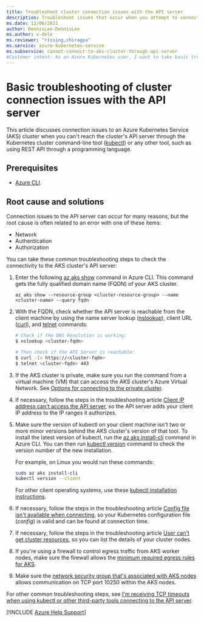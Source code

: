 ```yaml
---
title: Troubleshoot cluster connection issues with the API server
description: Troubleshoot issues that occur when you attempt to connect to the API server of an Azure Kubernetes Service (AKS) cluster.
ms.date: 12/06/2021
author: DennisLee-DennisLee
ms.author: v-dele
ms.reviewer: "rissing,chiragpa"
ms.service: azure-kubernetes-service
ms.subservice: cannot-connect-to-aks-cluster-through-api-server
#Customer intent: As an Azure Kubernetes user, I want to take basic troubleshooting measures so that I can avoid cluster connectivity issues with the API server.
---
```

# Basic troubleshooting of cluster connection issues with the API server

This article discusses connection issues to an Azure Kubernetes Service (AKS) cluster when you can't reach the cluster's API server through the Kubernetes cluster command-line tool ([kubectl](https://kubernetes.io/docs/reference/kubectl/overview/)) or any other tool, such as using REST API through a programming language.

## Prerequisites

- [Azure CLI](/cli/azure/install-azure-cli).

## Root cause and solutions

Connection issues to the API server can occur for many reasons, but the root cause is often related to an error with one of these items:

- Network
- Authentication
- Authorization

You can take these common troubleshooting steps to check the connectivity to the AKS cluster's API server:

1. Enter the following [az aks show](/cli/azure/aks#az-aks-show) command in Azure CLI. This command gets the fully qualified domain name (FQDN) of your AKS cluster.

    ```azurecli
    az aks show --resource-group <cluster-resource-group> --name <cluster-name> --query fqdn
    ```

1. With the FQDN, check whether the API server is reachable from the client machine by using the name server lookup ([nslookup](/windows-server/administration/windows-commands/nslookup)), client URL ([curl](https://curl.se/docs/manpage.html)), and [telnet](/windows-server/administration/windows-commands/telnet) commands:

    ```bash
    # Check if the DNS Resolution is working:
    $ nslookup <cluster-fqdn>  
    
    # Then check if the API Server is reachable:
    $ curl -Iv https://<cluster-fqdn>
    $ telnet <cluster-fqdn> 443
    ```

1. If the AKS cluster is private, make sure you run the command from a virtual machine (VM) that can access the AKS cluster's Azure Virtual Network. See [Options for connecting to the private cluster](/azure/aks/private-clusters#options-for-connecting-to-the-private-cluster).

1. If necessary, follow the steps in the troubleshooting article [Client IP address can't access the API server](client-ip-address-cannot-access-api-server.md), so the API server adds your client IP address to the IP ranges it authorizes.

1. Make sure the version of kubectl on your client machine isn't two or more minor versions behind the AKS cluster's version of that tool. To install the latest version of kubectl, run the [az aks install-cli](/cli/azure/aks#az-aks-install-cli) command in Azure CLI. You can then run [kubectl version](https://kubernetes.io/docs/reference/generated/kubectl/kubectl-commands#version) command to check the version number of the new installation.

    For example, on Linux you would run these commands:

    ```bash
    sudo az aks install-cli
    kubectl version --client
    ```

    For other client operating systems, use these [kubectl installation instructions](https://kubernetes.io/docs/tasks/tools/).

1. If necessary, follow the steps in the troubleshooting article [Config file isn't available when connecting](config-file-is-not-available-when-connecting.md), so your Kubernetes configuration file (*config*) is valid and can be found at connection time.

1. If necessary, follow the steps in the troubleshooting article [User can't get cluster resources](user-cannot-get-cluster-resources.md), so you can list the details of your cluster nodes.

1. If you're using a firewall to control egress traffic from AKS worker nodes, make sure the firewall allows the [minimum required egress rules for AKS](/azure/aks/limit-egress-traffic).

1. Make sure the [network security group that's associated with AKS nodes](/azure/aks/concepts-security#azure-network-security-groups) allows communication on TCP port 10250 within the AKS nodes.

For other common troubleshooting steps, see [I'm receiving TCP timeouts when using kubectl or other third-party tools connecting to the API server](/azure/aks/troubleshooting#im-receiving-tcp-timeouts-when-using-kubectl-or-other-third-party-tools-connecting-to-the-api-server).

[!INCLUDE [Azure Help Support](../../includes/azure-help-support.md)]
